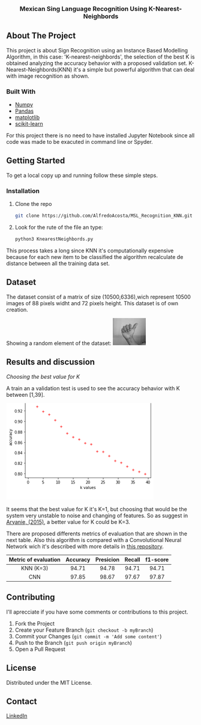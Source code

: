 
<!-- PROJECT LOGO -->
<br />
<p align="center">
  <h3 align="center">Mexican Sing Language Recognition Using K-Nearest-Neighbords </h3>
</p>




<!-- TABLE OF CONTENTS -->



<!-- ABOUT THE PROJECT -->
## About The Project

This project is about Sign Recognition using an Instance Based Modelling Algorithm, in this case: 'K-nearest-neighbords', the selection of the best K is obtained analyzing the accuracy behavior with a proposed validation set. K-Nearest-Neighbords(KNN) it's a simple but powerful algorithm that can deal with image recognition as shown.


### Built With

* [Numpy](https://numpy.org/)
* [Pandas](https://pandas.pydata.org/)
* [matplotlib](https://matplotlib.org/stable/index.html)
* [scikit-learn](https://scikit-learn.org/stable/)

For this project there is no need to have installed Jupyter Notebook since all code
was made to be exacuted in command line or Spyder.

<!-- GETTING STARTED -->
## Getting Started

To get a local copy up and running follow these simple steps.

### Installation

1. Clone the repo
   ```sh
   git clone https://github.com/AlfredoAcosta/MSL_Recognition_KNN.git
   ```
2. Look for the rute of the file an type:
   ```sh
   python3 KnearestNeighbords.py
   ```

This process takes a long since KNN it's computationally expensive because for each new item to be classified the algorithm
recalculate de distance between all the training data set.

<!-- USAGE EXAMPLES -->
## Dataset

The dataset consist of a matrix of size (10500,6336),wich represent 10500 images of 88 pixels widht and 72 pixels height. This dataset is of own creation.

Showing a random element of the dataset:
![Image corresponding to the _'A'_ sign](A_2.jpg)



<!-- ROADMAP -->
## Results and discussion

_Choosing the best value for K_

A train an a validation test is used to see the accuracy behavior with K between [1,39].  

![Accuracy of validation set](knn_values.png)

It seems that the best value for K it's K=1, but choosing that would be the system very unstable to noise and changing of features. So as suggest in [Aryanie, (2015)](https://ieeexplore.ieee.org/abstract/document/7231481/), a better value for K could be K=3.

There are proposed differents metrics of evaluation that are shown in the next table. Also this algorithm is compared with a Convolutional Neural Network wich it's described with more details in [this repository](https://github.com/AlfredoAcosta/MSL_Recognition_CNN).

| Metric of evaluation | Accuracy | Presicion | Recall | f1-score |
|:--------------------:|:--------:|:---------:|:------:|:--------:|
|       KNN (K=3)      |   94.71  |   94.78   |  94.71 |   94.71  |
|          CNN         |   97.85  |   98.67   |  97.67 |   97.87  |

<!-- CONTRIBUTING -->
## Contributing
I'll aprecciate if you have some comments or contributions to this project.

1. Fork the Project
2. Create your Feature Branch (`git checkout -b myBranch`)
3. Commit your Changes (`git commit -m 'Add some content'`)
4. Push to the Branch (`git push origin myBranch`)
5. Open a Pull Request


<!-- LICENSE -->
## License

Distributed under the MIT License.

<!-- CONTACT -->
## Contact

[LinkedIn](https://www.linkedin.com/in/alfredo-antonio-estevez-acosta-544877170/)
